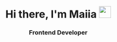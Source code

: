 <h1 align="center">Hi there, I'm Maiia
<img src="https://github.com/blackcater/blackcater/raw/main/images/Hi.gif" height="32"/></h1>
<h3 align="center">Frontend Developer</h3>

<!--
**MaiiaPo/MaiiaPo** is a ✨ _special_ ✨ repository because its `README.md` (this file) appears on your GitHub profile.

Here are some ideas to get you started:

- 🔭 I’m currently working on ...
- 🌱 I’m currently learning ...
- 👯 I’m looking to collaborate on ...
- 🤔 I’m looking for help with ...
- 💬 Ask me about ...
- 📫 How to reach me: ...
- 😄 Pronouns: ...
- ⚡ Fun fact: ...
-->
